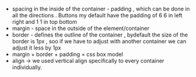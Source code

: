* spacing in the inside of the container - padding , which can be done in all the directions 
. Buttons my default have the padding of  6 6 in left right and 1 1 in top bottom
* margin - space in the outside of the element/container 
* border - defines the outline of the container , bydefault the size of the border is 1px , soo if we have to adjust with another container we can adjust it less by 1px 
* margin + border + padding = css box model 
* align -> we used vertical align specifically to every container individually.



